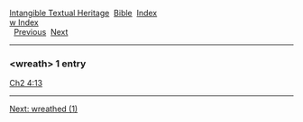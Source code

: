 [Intangible Textual Heritage](../../index)  [Bible](../index) 
[Index](index)   
[w Index](_w_)  
  [Previous](c12623)  [Next](c12625) 

------------------------------------------------------------------------

### &lt;wreath&gt; 1 entry

[Ch2 4:13](../kjv/ch2004.htm#013)  

------------------------------------------------------------------------

[Next: wreathed (1)](c12625)
